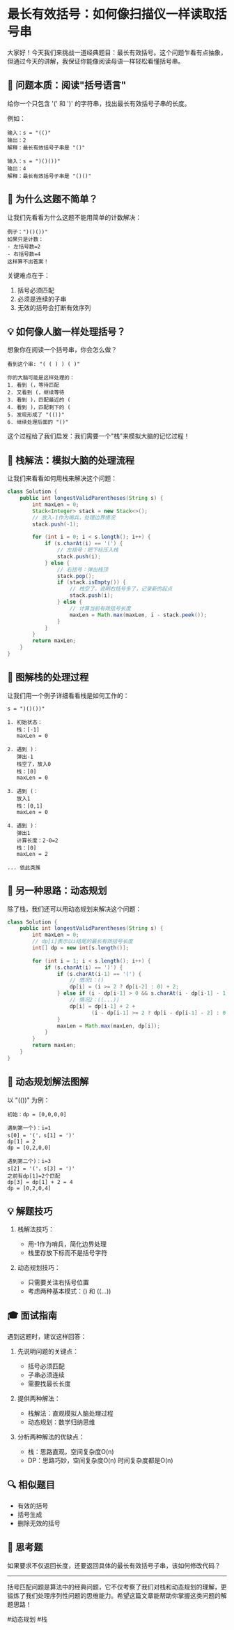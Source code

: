 # 最长有效括号：如何像扫描仪一样读取括号串

大家好！今天我们来挑战一道经典题目：最长有效括号。这个问题乍看有点抽象，但通过今天的讲解，我保证你能像阅读母语一样轻松看懂括号串。

## 🎯 问题本质：阅读"括号语言"

给你一个只包含 '(' 和 ')' 的字符串，找出最长有效括号子串的长度。

例如：
```
输入：s = "(()"
输出：2
解释：最长有效括号子串是 "()"

输入：s = ")()())"
输出：4
解释：最长有效括号子串是 "()()"
```

## 🤔 为什么这题不简单？

让我们先看看为什么这题不能用简单的计数解决：

```
例子：")()())"
如果只是计数：
- 左括号数=2
- 右括号数=4
这样算不出答案！
```

关键难点在于：
1. 括号必须匹配
2. 必须是连续的子串
3. 无效的括号会打断有效序列

## 💡 如何像人脑一样处理括号？

想象你在阅读一个括号串，你会怎么做？

```
看到这个串: "( ( ) ) ( )"
                
你的大脑可能是这样处理的：
1. 看到 (，等待匹配
2. 又看到 (，继续等待
3. 看到 )，匹配最近的 (
4. 看到 )，匹配剩下的 (
5. 发现形成了 "(())"
6. 继续处理后面的 "()"
```

这个过程给了我们启发：我们需要一个"栈"来模拟大脑的记忆过程！

## 📝 栈解法：模拟大脑的处理流程

让我们来看看如何用栈来解决这个问题：

```java
class Solution {
    public int longestValidParentheses(String s) {
        int maxLen = 0;
        Stack<Integer> stack = new Stack<>();
        // 放入-1作为哨兵，处理边界情况
        stack.push(-1);
        
        for (int i = 0; i < s.length(); i++) {
            if (s.charAt(i) == '(') {
                // 左括号：把下标压入栈
                stack.push(i);
            } else {
                // 右括号：弹出栈顶
                stack.pop();
                if (stack.isEmpty()) {
                    // 栈空了，说明右括号多了，记录新的起点
                    stack.push(i);
                } else {
                    // 计算当前有效括号长度
                    maxLen = Math.max(maxLen, i - stack.peek());
                }
            }
        }
        return maxLen;
    }
}
```

## 🎨 图解栈的处理过程

让我们用一个例子详细看看栈是如何工作的：
```
s = ")()())"

1. 初始状态：
   栈：[-1]
   maxLen = 0

2. 遇到 )：
   弹出-1
   栈空了，放入0
   栈：[0]
   maxLen = 0

3. 遇到 (：
   放入1
   栈：[0,1]
   maxLen = 0

4. 遇到 )：
   弹出1
   计算长度：2-0=2
   栈：[0]
   maxLen = 2

... 依此类推
```

## 💫 另一种思路：动态规划

除了栈，我们还可以用动态规划来解决这个问题：

```java
class Solution {
    public int longestValidParentheses(String s) {
        int maxLen = 0;
        // dp[i]表示以i结尾的最长有效括号长度
        int[] dp = new int[s.length()];
        
        for (int i = 1; i < s.length(); i++) {
            if (s.charAt(i) == ')') {
                if (s.charAt(i-1) == '(') {
                    // 情况1：()
                    dp[i] = (i >= 2 ? dp[i-2] : 0) + 2;
                } else if (i - dp[i-1] > 0 && s.charAt(i - dp[i-1] - 1) == '(') {
                    // 情况2：((...))
                    dp[i] = dp[i-1] + 2 + 
                           (i - dp[i-1] >= 2 ? dp[i - dp[i-1] - 2] : 0);
                }
                maxLen = Math.max(maxLen, dp[i]);
            }
        }
        return maxLen;
    }
}
```

## 🎯 动态规划解法图解

以 "(())" 为例：
```
初始：dp = [0,0,0,0]

遇到第一个)：i=1
s[0] = '('，s[1] = ')'
dp[1] = 2
dp = [0,2,0,0]

遇到第二个)：i=3
s[2] = '('，s[3] = ')'
之前有dp[1]=2个匹配
dp[3] = dp[1] + 2 = 4
dp = [0,2,0,4]
```

## 💡 解题技巧

1. 栈解法技巧：
   - 用-1作为哨兵，简化边界处理
   - 栈里存放下标而不是括号字符
   
2. 动态规划技巧：
   - 只需要关注右括号位置
   - 考虑两种基本模式：() 和 ((...))

## 🎓 面试指南

遇到这题时，建议这样回答：

1. 先说明问题的关键点：
   - 括号必须匹配
   - 子串必须连续
   - 需要找最长长度
   
2. 提供两种解法：
   - 栈解法：直观模拟人脑处理过程
   - 动态规划：数学归纳思维
   
3. 分析两种解法的优缺点：
   - 栈：思路直观，空间复杂度O(n)
   - DP：思路巧妙，空间复杂度O(n)
   时间复杂度都是O(n)

## 🔍 相似题目

- 有效的括号
- 括号生成
- 删除无效的括号

## 🤔 思考题

如果要求不仅返回长度，还要返回具体的最长有效括号子串，该如何修改代码？

---


括号匹配问题是算法中的经典问题，它不仅考察了我们对栈和动态规划的理解，更锻炼了我们处理序列性问题的思维能力。希望这篇文章能帮助你掌握这类问题的解题思路！

  #动态规划 #栈